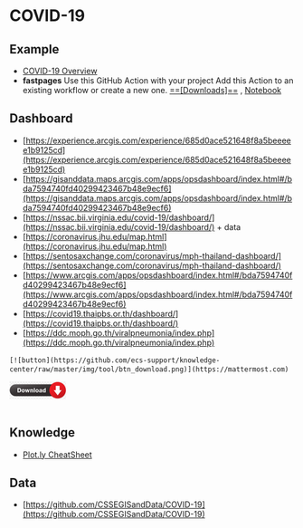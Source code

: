 
#  COVID-19


## Example

- [COVID-19 Overview](https://covid19dashboards.com/covid-overview/)
- **fastpages** Use this GitHub Action with your project Add this Action to an existing workflow or create a new one. [==\[Downloads\]==](https://github.com/fastai/fastpages#colab-binder-and-github-badges) , [Notebook](https://github.com/pratapvardhan/notebooks/blob/master/covid19/covid19-overview.ipynb)

## Dashboard
- [https://experience.arcgis.com/experience/685d0ace521648f8a5beeeee1b9125cd](https://experience.arcgis.com/experience/685d0ace521648f8a5beeeee1b9125cd)
- [https://gisanddata.maps.arcgis.com/apps/opsdashboard/index.html#/bda7594740fd40299423467b48e9ecf6](https://gisanddata.maps.arcgis.com/apps/opsdashboard/index.html#/bda7594740fd40299423467b48e9ecf6)
- [https://nssac.bii.virginia.edu/covid-19/dashboard/](https://nssac.bii.virginia.edu/covid-19/dashboard/) + data
- [https://coronavirus.jhu.edu/map.html](https://coronavirus.jhu.edu/map.html)
- [https://sentosaxchange.com/coronavirus/mph-thailand-dashboard/](https://sentosaxchange.com/coronavirus/mph-thailand-dashboard/)
- [https://www.arcgis.com/apps/opsdashboard/index.html#/bda7594740fd40299423467b48e9ecf6](https://www.arcgis.com/apps/opsdashboard/index.html#/bda7594740fd40299423467b48e9ecf6)
- [https://covid19.thaipbs.or.th/dashboard/](https://covid19.thaipbs.or.th/dashboard/)
- [https://ddc.moph.go.th/viralpneumonia/index.php](https://ddc.moph.go.th/viralpneumonia/index.php)

```
[![button](https://github.com/ecs-support/knowledge-center/raw/master/img/tool/btn_download.png)](https://mattermost.com)

```
[![Foo](https://github.com/ecs-support/knowledge-center/raw/master/img/tool/btn_download.png)](http://google.com.au/)
```
```
## Knowledge
- [Plot.ly CheatSheet](https://images.plot.ly/plotly-documentation/images/python_cheat_sheet.pdf)

## Data
- [https://github.com/CSSEGISandData/COVID-19](https://github.com/CSSEGISandData/COVID-19)
<!--stackedit_data:
eyJoaXN0b3J5IjpbNzY4MTA0MDcxLC0xMTQ5MzI5OTE5LDE1MT
Q1NjE3NTAsLTE3NTIxNDg0MjAsMTEzOTI5Mzc4LDIzNzk5NTA1
NF19
-->